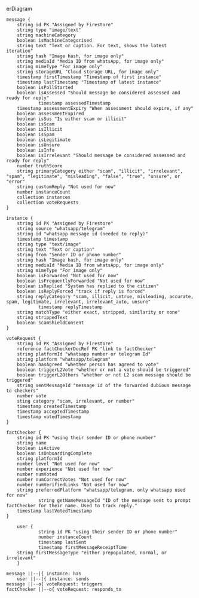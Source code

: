 erDiagram

    message {
        string id PK "Assigned by Firestore"
        string type "image/text"
        string machineCategory
        boolean isMachineCategorised
        string text "Text or caption. For text, shows the latest iteration"
        string hash "Image hash, for image only"
        string mediaId "Media ID from whatsApp, for image only"
        string mimeType "For image only"
        string storageURL "Cloud storage URL, for image only"
        timestamp firstTimestamp "Timestamp of first instance"
        timestamp lastTimestamp "Timestamp of latest instance"
        boolean isPollStarted
        boolean isAssessed "Should message be considered assessed and ready for reply"
				timestamp assessedTimestamp
        timestamp assessmentExpiry "When assessment should expire, if any"
        boolean assessmentExpired
        boolean isSus "Is either scam or illicit"
        boolean isScam
        boolean isIllicit
        boolean isSpam
        boolean isLegitimate
        boolean isUnsure
        boolean isInfo
        boolean isIrrelevant "Should message be considered assessed and ready for reply"
        number truthScore
        string primaryCategory either "scam", "illicit", "irrelevant", "spam", "legitimate", "misleading", "false", "true", "unsure", or "error"
        string customReply "Not used for now"
        number instanceCount
        collection instances
        collection voteRequests
    }

    instance {
        string id PK "Assigned by Firestore"
        string source "whatsapp/telegram"
        string id "whatsapp message id (needed to reply)"
        timestamp timestamp
        string type "text/image"
        string text "Text or caption"
        string from "Sender ID or phone number"
        string hash "Image hash, for image only"
        string mediaId "Media ID from whatsApp, for image only"
        string mimeType "For image only"
        boolean isForwarded "Not used for now"
        boolean isFrequentlyForwarded "Not used for now"
        boolean isReplied "System has replied to the citizen"
        boolean isReplyForced "track if reply is forced"
        string replyCategory "scam, illicit, untrue, misleading, accurate, spam, legitimate, irrelevant, irrelevant_auto, unsure"
				timestamp replyTimestamp
        string matchType "either exact, stripped, similarity or none"
        string strippedText
        boolean scamShieldConsent
    }

    voteRequest {
        string id PK "Assigned by Firestore"
        reference factCheckerDocRef FK "link to factChecker"
        string platformId "whatsapp number or telegram Id"
        string platform "whatsapp/telegram"
        boolean hasAgreed "whether person has agreed to vote"
        boolean triggerL2Vote "whether or not a vote should be triggered"
        boolean triggerL2Others "whether or not L2 scam message should be triggered"
        string sentMessageId "message id of the forwarded dubious message to checkers"
        number vote 
        sting category "scam, irrelevant, or number"
        timestamp createdTimestamp
        timestamp acceptedTimestamp
        timestamp votedTimestamp
    }

    factChecker {
        string id PK "using their sender ID or phone number"
        string name
        boolean isActive
        boolean isOnboardingComplete
        string platformId
        number level "Not used for now"
        number experience "Not used for now"
        number numVoted
        number numCorrectVotes "Not used for now"
        number numVerifiedLinks "Not used for now"
        string preferredPlatform "whatsapp/telegram, only whatsapp used for now"
				string getNameMessageId "ID of the message sent to prompt factChecker for their name. Used to track reply."
        timestamp lastVotedTimestamp
    }

		user {
				string id PK "using their sender ID or phone number"
				number instanceCount
				timestamp lastSent
				timestamp firstMessageReceiptTime
        string firstMessageType "either prepopulated, normal, or irrelevant"
		}

    message ||--|{ instance: has
		user ||--|{ instance: sends
    message ||--o{ voteRequest: triggers
    factChecker ||--o{ voteRequest: responds_to